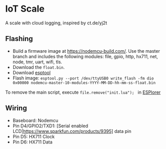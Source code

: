 # IoT Scale

A scale with cloud logging, inspired by ct.de/yj2t

## Flashing

* Build a firmware image at https://nodemcu-build.com/. Use the master branch and includes the following modules: file, gpio, http, hx711, net, node, tmr, uart, wifi, tls.
* Download the `float.bin`.
* Download [esptool](https://github.com/espressif/esptool)
* Flash image: `esptool.py --port /dev/ttyUSB0 write_flash -fm dio 0x00000 nodemcu-master-10-modules-YYYY-MM-DD-hh-mm-ss-float.bin`

To remove the main script, execute `file.remove("init.lua");
` in [ESPlorer](https://esp8266.ru/esplorer/)

## Wiring

* Baseboard: Nodemcu
* Pin D4/GPIO2/TXD1: [Serial enabled LCD|https://www.sparkfun.com/products/9395] data pin
* Pin D5: HX711 Clock
* Pin D6: HX711 Data
